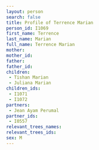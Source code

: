 ```yaml
---
layout: person
search: false
title: Profile of Terrence Marian
person_id: I1069
first_name: Terrence
last_name: Marian
full_name: Terrence Marian
mother: 
mother_id: 
father: 
father_id: 
children:
 - Tishan Marian
 - Juliana Marian
children_ids:
 - I1071
 - I1072
partners:
 - Jean Ayam Perumal
partner_ids:
 - I0557
relevant_trees_names:
relevant_trees_ids:
sex: M
---
```


